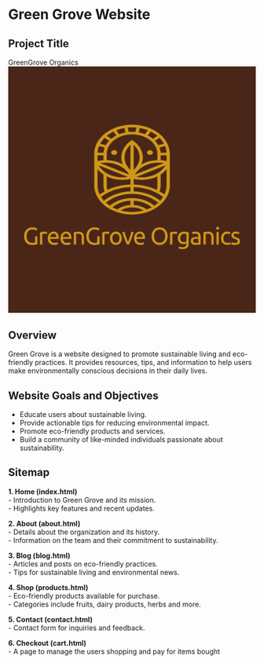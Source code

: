 # Green Grove Website  

## Project Title  
GreenGrove Organics  
![GreenGrove](images/logo-full.png)

## Overview  
Green Grove is a website designed to promote sustainable living and eco-friendly practices. It provides resources, tips, and information to help users make environmentally conscious decisions in their daily lives.  

## Website Goals and Objectives  
- Educate users about sustainable living.  
- Provide actionable tips for reducing environmental impact.  
- Promote eco-friendly products and services.  
- Build a community of like-minded individuals passionate about sustainability.  


## Sitemap  
**1. Home (index.html)**  
    - Introduction to Green Grove and its mission.  
    - Highlights key features and recent updates.  

**2. About (about.html)**  
    - Details about the organization and its history.  
    - Information on the team and their commitment to sustainability.  

**3. Blog (blog.html)**  
    - Articles and posts on eco-friendly practices.  
    - Tips for sustainable living and environmental news.  

**4. Shop (products.html)**  
    - Eco-friendly products available for purchase.  
    - Categories include fruits, dairy products, herbs and more.  

**5. Contact (contact.html)**  
    - Contact form for inquiries and feedback.  

**6. Checkout (cart.html)**  
    - A page to manage the users shopping and pay for items bought 

